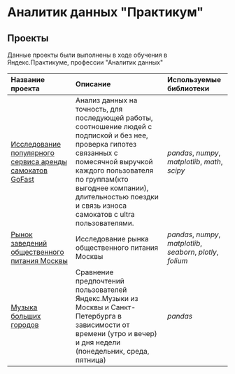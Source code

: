 # Аналитик данных "Практикум"

## Проекты

Данные проекты были выполнены в ходе обучения в Яндекс.Практикуме, профессии "Аналитик данных"

| Название проекта | Описание | Используемые библиотеки | 
| :---------------------- | :---------------------- | :---------------------- |
| [Исследование популярного сервиса аренды самокатов GoFast](https://github.com/Ionovd/Practicum_projects/blob/576ae0ac18bd38e9cf93a65e2c90a66e3ab22bb1/%D0%98%D1%81%D1%81%D0%BB%D0%B5%D0%B4%D0%BE%D0%B2%D0%B0%D0%BD%D0%B8%D0%B5%20%D0%BF%D0%BE%D0%BF%D1%83%D0%BB%D1%8F%D1%80%D0%BD%D0%BE%D0%B3%D0%BE%20%D1%81%D0%B5%D1%80%D0%B2%D0%B8%D1%81%D0%B0%20%D0%B0%D1%80%D0%B5%D0%BD%D0%B4%D1%8B%20%D1%81%D0%B0%D0%BC%D0%BE%D0%BA%D0%B0%D1%82%D0%BE%D0%B2%20GoFast/52149301-689d-49f2-abcc-cce51e3aa793.ipynb) | Анализ данных на точность, для последующей работы, соотношение людей с подпиской и без нее, проверка гипотез связанных с помесячной выручкой каждого пользователя по группам(кто выгоднее компании), длительностью поездки и связь износа самокатов с ultra пользователями.| *pandas*, *numpy*, *matplotlib*, *math*, *scipy*|
| [Рынок заведений общественного питания Москвы](https://github.com/Ionovd/Practicum_projects/tree/576ae0ac18bd38e9cf93a65e2c90a66e3ab22bb1/%D0%A0%D1%8B%D0%BD%D0%BE%D0%BA%20%D0%B7%D0%B0%D0%B2%D0%B5%D0%B4%D0%B5%D0%BD%D0%B8%D0%B9%20%D0%BE%D0%B1%D1%89%D0%B5%D1%81%D1%82%D0%B2%D0%B5%D0%BD%D0%BD%D0%BE%D0%B3%D0%BE%20%D0%BF%D0%B8%D1%82%D0%B0%D0%BD%D0%B8%D1%8F%20%D0%9C%D0%BE%D1%81%D0%BA%D0%B2%D1%8B)| Исследование рынка общественного питания Москвы| *pandas*, *numpy*, *matplotlib*, *seaborn*, *plotly*, *folium* |
| [Музыка больших городов](https://github.com/Ionovd/Practicum_projects/tree/f8339464e38619f66ebd2b5ce8b5b0bddbb4d182/%D0%9C%D1%83%D0%B7%D1%8B%D0%BA%D0%B0%20%D0%B1%D0%BE%D0%BB%D1%8C%D1%88%D0%B8%D1%85%20%D0%B3%D0%BE%D1%80%D0%BE%D0%B4%D0%BE%D0%B2) | Сравнение предпочтений пользователей Яндекс.Музыки из Москвы и Санкт-Петербурга в зависимости от времени (утро и вечер) и дня недели (понедельник, среда, пятница)| *pandas* |

